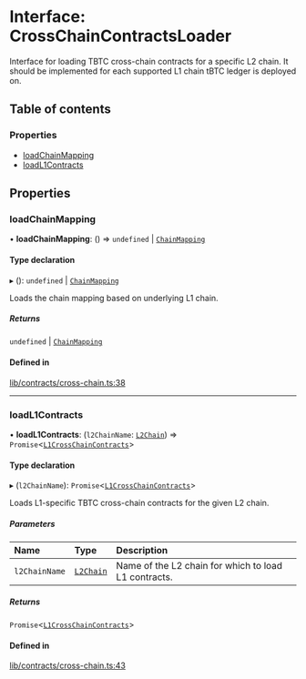 # Interface: CrossChainContractsLoader

Interface for loading TBTC cross-chain contracts for a specific L2 chain.
It should be implemented for each supported L1 chain tBTC ledger is deployed
on.

## Table of contents

### Properties

- [loadChainMapping](CrossChainContractsLoader.md#loadchainmapping)
- [loadL1Contracts](CrossChainContractsLoader.md#loadl1contracts)

## Properties

### loadChainMapping

• **loadChainMapping**: () => `undefined` \| [`ChainMapping`](../README.md#chainmapping)

#### Type declaration

▸ (): `undefined` \| [`ChainMapping`](../README.md#chainmapping)

Loads the chain mapping based on underlying L1 chain.

##### Returns

`undefined` \| [`ChainMapping`](../README.md#chainmapping)

#### Defined in

[lib/contracts/cross-chain.ts:38](https://github.com/Unknown-Gravity/tbtc-v2-sdk/blob/main/typescript/src/lib/contracts/cross-chain.ts#L38)

___

### loadL1Contracts

• **loadL1Contracts**: (`l2ChainName`: [`L2Chain`](../README.md#l2chain)) => `Promise`\<[`L1CrossChainContracts`](../README.md#l1crosschaincontracts)\>

#### Type declaration

▸ (`l2ChainName`): `Promise`\<[`L1CrossChainContracts`](../README.md#l1crosschaincontracts)\>

Loads L1-specific TBTC cross-chain contracts for the given L2 chain.

##### Parameters

| Name | Type | Description |
| :------ | :------ | :------ |
| `l2ChainName` | [`L2Chain`](../README.md#l2chain) | Name of the L2 chain for which to load L1 contracts. |

##### Returns

`Promise`\<[`L1CrossChainContracts`](../README.md#l1crosschaincontracts)\>

#### Defined in

[lib/contracts/cross-chain.ts:43](https://github.com/Unknown-Gravity/tbtc-v2-sdk/blob/main/typescript/src/lib/contracts/cross-chain.ts#L43)
